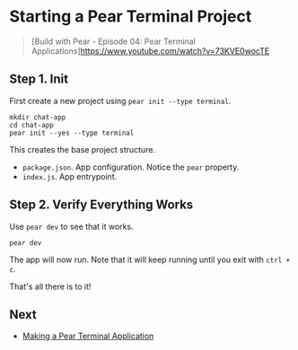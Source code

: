 # Starting a Pear Terminal Project

> [Build with Pear - Episode 04: Pear Terminal Applications]https://www.youtube.com/watch?v=73KVE0wocTE

## Step 1. Init

First create a new project using `pear init --type terminal`.

```
mkdir chat-app
cd chat-app
pear init --yes --type terminal
```

This creates the base project structure.

- `package.json`. App configuration. Notice the `pear` property.
- `index.js`. App entrypoint.

## Step 2. Verify Everything Works

Use `pear dev` to see that it works.

```
pear dev
```

The app will now run. Note that it will keep running until you exit with `ctrl + c`.

That's all there is to it!


## Next

* [Making a Pear Terminal Application](./making-a-pear-terminal-app.md)
